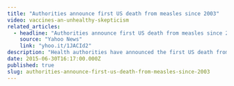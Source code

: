 ```yaml
---
title: "Authorities announce first US death from measles since 2003"
video: vaccines-an-unhealthy-skepticism
related_articles:
  - headline: "Authorities announce first US death from measles since 2003"
    source: "Yahoo News"
    link: "yhoo.it/1JACId2"
description: "Health authorities have announced the first US death from measles since 2003. Watch this to see why measles has returned."
date: 2015-06-30T16:17:00.000Z
published: true
slug: authorities-announce-first-us-death-from-measles-since-2003
---
```


